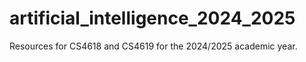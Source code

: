 # artificial_intelligence_2024_2025
Resources for CS4618 and CS4619 for the 2024/2025 academic year.
